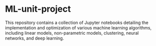 # ML-unit-project
This repository contains a collection of Jupyter notebooks detailing the implementation and optimization of various machine learning algorithms, including linear models, non-parametric models, clustering, neural networks, and deep learning.
